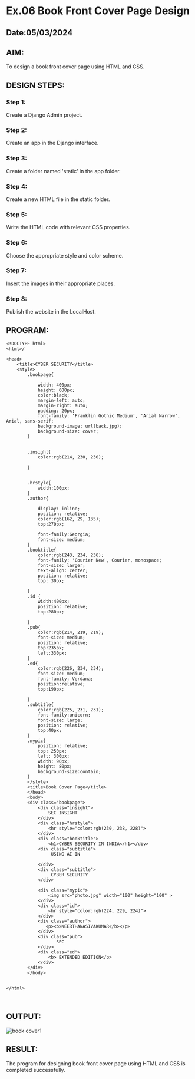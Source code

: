 # Ex.06 Book Front Cover Page Design
## Date:05/03/2024

## AIM:
To design a book front cover page using HTML and CSS.

## DESIGN STEPS:

### Step 1:
Create a Django Admin project.

### Step 2:
Create an app in the Django interface.

### Step 3:
Create a folder named 'static' in the app folder.

### Step 4:
Create a new HTML file in the static folder.

### Step 5:
Write the HTML code with relevant CSS properties.

### Step 6:
Choose the appropriate style and color scheme.

### Step 7:
Insert the images in their appropriate places.

### Step 8:
Publish the website in the LocalHost.

## PROGRAM:
```
<!DOCTYPE html>
<html>/

<head>
    <title>CYBER SECURITY</title>
    <style>
        .bookpage{

            width: 400px;
            height: 600px;
            color:black;
            margin-left: auto;
            margin-right: auto;
            padding: 20px;
            font-family: 'Franklin Gothic Medium', 'Arial Narrow', Arial, sans-serif;
            background-image: url(back.jpg);
            background-size: cover;
        }
            
        
        .insight{
            color:rgb(214, 230, 230);
        
        }
        
        
        .hrstyle{
            width:100px;
        }
        .author{
        
            display: inline;
            position: relative;
            color:rgb(162, 29, 135);
            top:270px;
            
            font-family:Georgia;
            font-size: medium;
        }
        .booktitle{
            color:rgb(243, 234, 236);
            font-family: 'Courier New', Courier, monospace;
            font-size: larger;
            text-align: center;
            position: relative;
            top: 30px;
        
        }
        .id {
            width:400px;
            position: relative;
            top:280px;
            
        }
        .pub{
            color:rgb(214, 219, 219);
            font-size: medium;
            position: relative;
            top:235px;
            left:330px;
        }
        .ed{
            color:rgb(226, 234, 234);
            font-size: medium;
            font-family: Verdana;
            position:relative;
            top:190px;
        
        }
        .subtitle{
            color:rgb(225, 231, 231);
            font-family:unicorn;
            font-size: large;
            position: relative;
            top:40px;
        }
        .mypic{
            position: relative;
            top: 250px;
            left: 300px;
            width: 90px;
            height: 80px;
            background-size:contain;
        }
        </style>
        <title>Book Cover Page</title>
        </head>
        <body>
        <div class="bookpage">
            <div class="insight">
                SEC INSIGHT
            </div>
            <div class="hrstyle">
                <hr style="color:rgb(230, 238, 228)">
            </div>
            <div class="booktitle">
                <h1>CYBER SECURITY IN INDIA</h1></div>
            <div class="subtitle">
                 USING AI IN 
                 
            </div>
            <div class="subtitle">
                 CYBER SECURITY
            </div>

            <div class="mypic">
                <img src="photo.jpg" width="100" height="100" >
            </div>
            <div class="id">
                <hr style="color:rgb(224, 229, 224)">
            </div>
            <div class="author">
               <p><b>KEERTHANASIVAKUMAR</b></p>
            </div>
            <div class="pub">
                   SEC
            </div>
            <div class="ed">
                <b> EXTENDED EDITION</b>
            </div>
        </div>
        </body>
        

</html>



```

## OUTPUT:
![book cover1](https://github.com/keerthanasivakumar02/cover/assets/150827397/66906f9c-94c4-4570-99b9-360aa9bf9c6a)



## RESULT:
The program for designing book front cover page using HTML and CSS is completed successfully.
